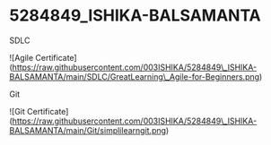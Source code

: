 # 5284849\_ISHIKA-BALSAMANTA

SDLC

!\[Agile Certificate](https://raw.githubusercontent.com/003ISHIKA/5284849\_ISHIKA-BALSAMANTA/main/SDLC/GreatLearning\_Agile-for-Beginners.png)



Git 

!\[Git Certificate](https://raw.githubusercontent.com/003ISHIKA/5284849\_ISHIKA-BALSAMANTA/main/Git/simplilearngit.png)










